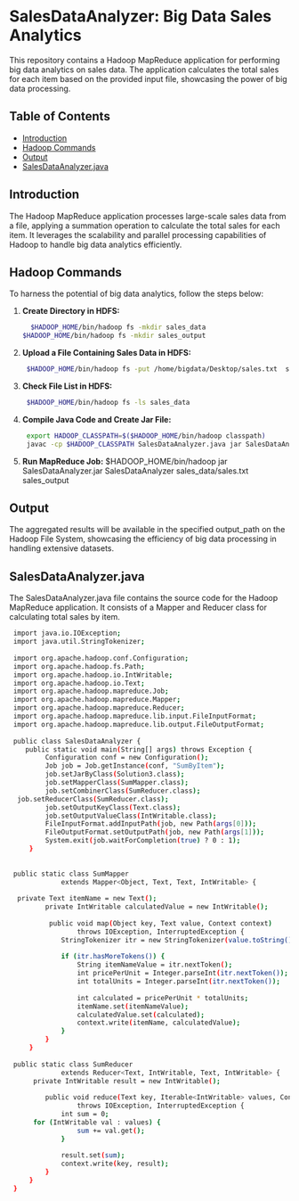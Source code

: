 # SalesDataAnalyzer: Big Data Sales Analytics

This repository contains a Hadoop MapReduce application for performing big data analytics on sales data. The application calculates the total sales for each item based on the provided input file, showcasing the power of big data processing.

## Table of Contents

- [Introduction](#introduction)
- [Hadoop Commands](#hadoop-commands)
- [Output](#output)
- [SalesDataAnalyzer.java](#salesdataanalyzerjava)

## Introduction

The Hadoop MapReduce application processes large-scale sales data from a file, applying a summation operation to calculate the total sales for each item. It leverages the scalability and parallel processing capabilities of Hadoop to handle big data analytics efficiently.

## Hadoop Commands

To harness the potential of big data analytics, follow the steps below:

1. **Create Directory in HDFS:**
    ```bash
      $HADOOP_HOME/bin/hadoop fs -mkdir sales_data
    $HADOOP_HOME/bin/hadoop fs -mkdir sales_output

3. **Upload a File Containing Sales Data in HDFS:**
     ```bash
      $HADOOP_HOME/bin/hadoop fs -put /home/bigdata/Desktop/sales.txt  sales_data

4. **Check File List in HDFS:**
     ```bash
      $HADOOP_HOME/bin/hadoop fs -ls sales_data

5. **Compile Java Code and Create Jar File:**
     ```bash
      export HADOOP_CLASSPATH=$($HADOOP_HOME/bin/hadoop classpath)
      javac -cp $HADOOP_CLASSPATH SalesDataAnalyzer.java jar SalesDataAnalyzer.jar SalesDataAnalyzer*.class

6. **Run MapReduce Job:**
$HADOOP_HOME/bin/hadoop jar SalesDataAnalyzer.jar SalesDataAnalyzer sales_data/sales.txt sales_output


## Output
The aggregated results will be available in the specified output_path on the Hadoop File System, showcasing the efficiency of big data processing in handling extensive datasets.


## SalesDataAnalyzer.java
The SalesDataAnalyzer.java file contains the source code for the Hadoop MapReduce application. It consists of a Mapper and Reducer class for calculating total sales by item.

  ```bash
   import java.io.IOException;
   import java.util.StringTokenizer;
   
   import org.apache.hadoop.conf.Configuration;
   import org.apache.hadoop.fs.Path;
   import org.apache.hadoop.io.IntWritable;
   import org.apache.hadoop.io.Text;
   import org.apache.hadoop.mapreduce.Job;
   import org.apache.hadoop.mapreduce.Mapper;
   import org.apache.hadoop.mapreduce.Reducer;
   import org.apache.hadoop.mapreduce.lib.input.FileInputFormat;
   import org.apache.hadoop.mapreduce.lib.output.FileOutputFormat;
   
   public class SalesDataAnalyzer {
      public static void main(String[] args) throws Exception {
           Configuration conf = new Configuration();
           Job job = Job.getInstance(conf, "SumByItem");
           job.setJarByClass(Solution3.class);
           job.setMapperClass(SumMapper.class);
           job.setCombinerClass(SumReducer.class);
   	job.setReducerClass(SumReducer.class);
           job.setOutputKeyClass(Text.class);
           job.setOutputValueClass(IntWritable.class);
           FileInputFormat.addInputPath(job, new Path(args[0]));
           FileOutputFormat.setOutputPath(job, new Path(args[1]));
           System.exit(job.waitForCompletion(true) ? 0 : 1);
       }
   
   
   public static class SumMapper
               extends Mapper<Object, Text, Text, IntWritable> {
   
   	private Text itemName = new Text();
           private IntWritable calculatedValue = new IntWritable();
   
        	public void map(Object key, Text value, Context context)
                   throws IOException, InterruptedException {
               StringTokenizer itr = new StringTokenizer(value.toString());
   
               if (itr.hasMoreTokens()) {
                   String itemNameValue = itr.nextToken();
                   int pricePerUnit = Integer.parseInt(itr.nextToken());
                   int totalUnits = Integer.parseInt(itr.nextToken());
   
                   int calculated = pricePerUnit * totalUnits;
                   itemName.set(itemNameValue);
                   calculatedValue.set(calculated);
                   context.write(itemName, calculatedValue);
               }
           }
       }
   
   public static class SumReducer
               extends Reducer<Text, IntWritable, Text, IntWritable> {
    	private IntWritable result = new IntWritable();
   
           public void reduce(Text key, Iterable<IntWritable> values, Context context)
                   throws IOException, InterruptedException {
               int sum = 0;
   	    for (IntWritable val : values) {
                   sum += val.get();
               }
   
               result.set(sum);
               context.write(key, result);
           }
       }
   }
   
   
   
   
   
   
   
   
   
